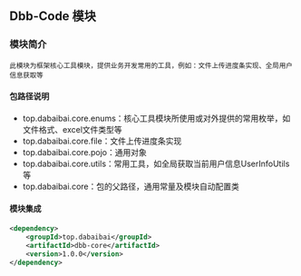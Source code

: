 ## Dbb-Code 模块

### 模块简介

```
此模块为框架核心工具模块，提供业务开发常用的工具，例如：文件上传进度条实现、全局用户信息获取等
```

#### 包路径说明

- top.dabaibai.core.enums：核心工具模块所使用或对外提供的常用枚举，如文件格式、excel文件类型等
- top.dabaibai.core.file：文件上传进度条实现
- top.dabaibai.core.pojo：通用对象
- top.dabaibai.core.utils：常用工具，如全局获取当前用户信息UserInfoUtils等
- top.dabaibai.core：包的父路径，通用常量及模块自动配置类

#### 模块集成

```xml
<dependency>
    <groupId>top.dabaibai</groupId>
    <artifactId>dbb-core</artifactId>
    <version>1.0.0</version>
</dependency>
```